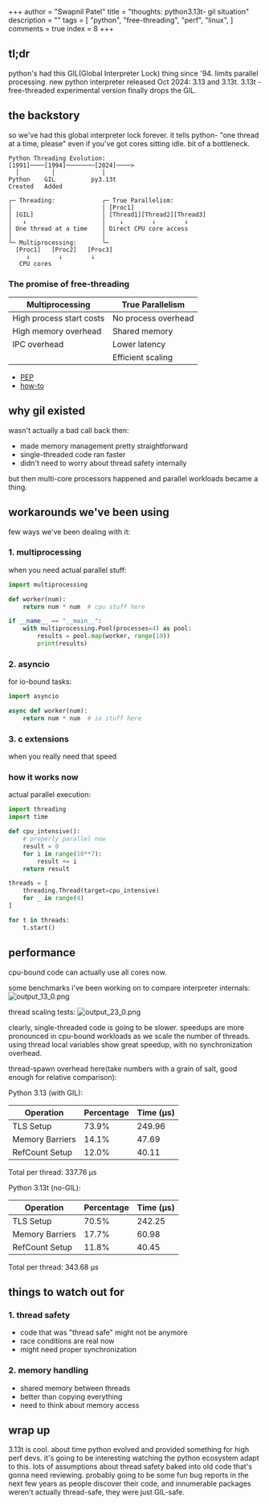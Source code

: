 +++
author = "Swapnil Patel"
title = "thoughts: python3.13t- gil situation"
description = ""
tags = [
"python",
"free-threading",
"perf",
"linux",
]
comments = true
index = 8
+++

## tl;dr
python's had this GIL(Global Interpreter Lock) thing since '94. 
limits parallel processing. new python interpreter released Oct 2024: 3.13 and 3.13t. 3.13t - free-threaded experimental version finally drops the GIL.

## the backstory
so we've had this global interpreter lock forever. it tells python- "one thread at a time, please" even if you've got cores sitting idle. bit of a bottleneck.

```ascii
Python Threading Evolution:
[1991]────[1994]────────[2024]────>
  │         │             │
Python    GIL          py3.13t
Created   Added     
```

```ascii
┌─ Threading:             ┌─ True Parallelism:
|                         | [Proc1]
│ [GIL]                   │ [Thread1][Thread2][Thread3]
│   ↓                     │    ↓        ↓        ↓
│ One thread at a time    │ Direct CPU core access
│                         │
└─ Multiprocessing:       └─ 
  [Proc1]   [Proc2]   [Proc3]  
     ↓        ↓        ↓       
   CPU cores
```

### The promise of free-threading

| Multiprocessing | True Parallelism |
|----------------|------------------|
| High process start costs | No process overhead |
| High memory overhead | Shared memory |
| IPC overhead | Lower latency |
|  | Efficient scaling |

- [PEP](https://peps.python.org/pep-0703/)
- [how-to](https://docs.python.org/3/howto/free-threading-python.html)


## why gil existed
wasn't actually a bad call back then:
- made memory management pretty straightforward
- single-threaded code ran faster
- didn't need to worry about thread safety internally

but then multi-core processors happened and parallel workloads became a thing.

## workarounds we've been using
few ways we've been dealing with it:

### 1. multiprocessing
when you need actual parallel stuff:

```python
import multiprocessing

def worker(num):
    return num * num  # cpu stuff here

if __name__ == "__main__":
    with multiprocessing.Pool(processes=4) as pool:
        results = pool.map(worker, range(10))
        print(results)
```

### 2. asyncio
for io-bound tasks:

```python
import asyncio

async def worker(num):
    return num * num  # io stuff here
```

### 3. c extensions
when you really need that speed

### how it works now
actual parallel execution:

```python
import threading
import time

def cpu_intensive():
    # properly parallel now
    result = 0
    for i in range(10**7):
        result += i
    return result

threads = [
    threading.Thread(target=cpu_intensive)
    for _ in range(4)
]

for t in threads:
    t.start()
```

## performance
cpu-bound code can actually use all cores now.

some benchmarks i've been working on to compare interpreter internals:
![output_13_0.png](/images/output_13_0.png)

thread scaling tests:
![output_23_0.png](/images/output_23_0.png)

clearly, single-threaded code is going to be slower. speedups are more pronounced in cpu-bound workloads as we scale the number of threads. using thread local variables show great speedup, with no synchronization overhead.

thread-spawn overhead here(take numbers with a grain of salt, good enough for relative comparison):

Python 3.13 (with GIL):

| Operation       | Percentage | Time (µs) |
|----------------|------------|-----------|
| TLS Setup      | 73.9%      | 249.96    |
| Memory Barriers| 14.1%      | 47.69     |
| RefCount Setup | 12.0%      | 40.11     |

Total per thread: 337.76 µs

Python 3.13t (no-GIL):

| Operation       | Percentage | Time (µs) |
|----------------|------------|-----------|
| TLS Setup      | 70.5%      | 242.25    |
| Memory Barriers| 17.7%      | 60.98     |
| RefCount Setup | 11.8%      | 40.45     |

Total per thread: 343.68 µs

## things to watch out for

### 1. thread safety
- code that was "thread safe" might not be anymore
- race conditions are real now
- might need proper synchronization

### 2. memory handling
- shared memory between threads
- better than copying everything
- need to think about memory access

## wrap up
3.13t is cool. about time python evolved and provided something for high perf devs. it's going to be interesting watching the python ecosystem adapt to this. lots of assumptions about thread safety baked into old code that's gonna need reviewing.
probably going to be some fun bug reports in the next few years as people discover their code, and innumerable packages weren't actually thread-safe, they were just GIL-safe.
